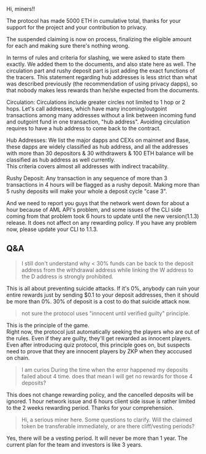 Hi, miners!!

The protocol has made 5000 ETH in cumulative total, thanks for your support for the project and your contribution to privacy. 

The suspended claiming is now on process, finalizing the eligible amount for each and making sure there's nothing wrong.

In terms of rules and criteria for slashing, we were asked to state them exactly. We added them to the documents, and also state here as well.
The circulation part and rushy deposit part is just adding the exact functions of the tracers.
This statement regarding hub addresses is less strict than what was described previously (the recommendation of using privacy dapps), so that nobody makes less rewards than he/she expected from the documents.

Circulation: Circulations include greater circles not limited to 1 hop or 2 hops. Let's call addresses, which have many incoming/outgoint transactions among many addresses without a link between incoming fund and outgoint fund in one transaction, "hub address". Avoiding circulation requires to have a hub address to come back to the contract.  

Hub Addresses: We list the major dapps and CEXs on mainnet and Base, these dapps are widely classified as hub address, and all the addresses with more than 30 depositors & 30 withdrawers & 100 ETH balance will be classified as hub address as well currently.  
This criteria covers almost all addresses with indirect tracability.
 
Rushy Deposit: Any transaction in any sequence of more than 3 transactions in 4 hours will be flagged as a rushy deposit. Making more than 5 rushy deposits will make your whole a deposit cycle "case 3".

And we need to report you guys that the network went down for about a hour because of AML API's problem, and some issues of the CLI side coming from that problem took 6 hours to update until the new version(1.1.3) release.
It does not affect on any rewarding policy. If you have any problem now, please update your CLI to 1.1.3.

## Q&A

>I still don't understand why < 30% funds can be back to the deposit address from the withdrawal address while linking the W address to the D address is strongly prohibited.

This is all about preventing suicide attacks. If it's 0%, anybody can ruin your entire rewards just by sending $0.1 to your deposit addresses, then it should be more than 0%. 30% of deposit is a cost to do that suicide attack now.

>not sure the protocol uses "innocent until verified guilty" principle.

This is the principle of the game.  
Right now, the protocol just automatically seeking the players who are out of the rules. Even if they are guilty, they'll get rewarded as innocent players.
Even after introducing quiz protocol, this principle goes on, but suspects need to prove that they are innocent players by ZKP when they acccused on chain.

>I am curios
During the time when the error happened my deposits failed about 4 time. does that mean I will get no rewards for those 4 deposits?

This does not change rewarding policy, and the cancelled deposits will be ignored. 1 hour network issue and 6 hours client side issue is rather limited to the 2 weeks rewarding period.
Thanks for your comprehension.

>Hi, a serious miner here. Some questions to clarify.   Will the claimed token be transferable immediately, or are there cliff/vesting periods? 

Yes, there will be a vesting period. It will never be more than 1 year. The current plan for the team and investors is like 3 years.
